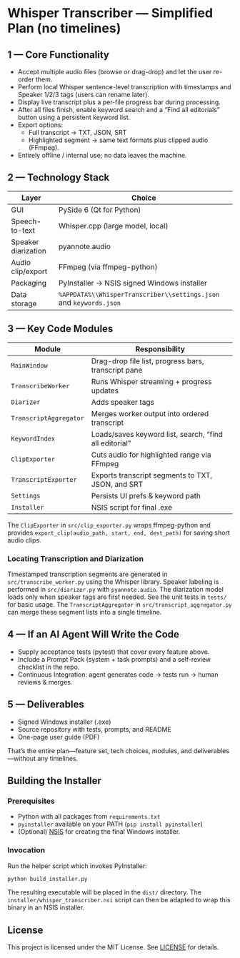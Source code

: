 # Whisper Transcriber — Simplified Plan (no timelines)

## 1 — Core Functionality

- Accept multiple audio files (browse or drag-drop) and let the user re-order them.
- Perform local Whisper sentence-level transcription with timestamps and Speaker 1/2/3 tags (users can rename later).
- Display live transcript plus a per-file progress bar during processing.
- After all files finish, enable keyword search and a “Find all editorials” button using a persistent keyword list.
- Export options:
  - Full transcript → TXT, JSON, SRT
  - Highlighted segment → same text formats plus clipped audio (FFmpeg).
- Entirely offline / internal use; no data leaves the machine.

## 2 — Technology Stack

| Layer              | Choice                                           |
| ------------------ | ------------------------------------------------ |
| GUI                | PySide 6 (Qt for Python)                         |
| Speech-to-text     | Whisper.cpp (large model, local)                 |
| Speaker diarization| pyannote.audio                                   |
| Audio clip/export  | FFmpeg (via ffmpeg-python)                       |
| Packaging          | PyInstaller → NSIS signed Windows installer      |
| Data storage       | `%APPDATA%\\WhisperTranscriber\\settings.json` and `keywords.json` |

## 3 — Key Code Modules

| Module                | Responsibility                                         |
| --------------------- | ------------------------------------------------------ |
| `MainWindow`          | Drag-drop file list, progress bars, transcript pane    |
| `TranscribeWorker`    | Runs Whisper streaming + progress updates              |
| `Diarizer`            | Adds speaker tags                                      |
| `TranscriptAggregator`| Merges worker output into ordered transcript           |
| `KeywordIndex`        | Loads/saves keyword list, search, “find all editorial” |
| `ClipExporter`        | Cuts audio for highlighted range via FFmpeg            |
| `TranscriptExporter`  | Exports transcript segments to TXT, JSON, and SRT |
| `Settings`            | Persists UI prefs & keyword path                       |
| `Installer`           | NSIS script for final .exe                             |
The `ClipExporter` in `src/clip_exporter.py` wraps ffmpeg-python and provides
`export_clip(audio_path, start, end, dest_path)` for saving short audio clips.

### Locating Transcription and Diarization

Timestamped transcription segments are generated in `src/transcribe_worker.py` using the Whisper library. Speaker labeling is performed in `src/diarizer.py` with `pyannote.audio`. The diarization model loads only when speaker tags are first needed. See the unit tests in `tests/` for basic usage.
The `TranscriptAggregator` in `src/transcript_aggregator.py` can merge these segment lists into a single timeline.

## 4 — If an AI Agent Will Write the Code

- Supply acceptance tests (pytest) that cover every feature above.
- Include a Prompt Pack (system + task prompts) and a self-review checklist in the repo.
- Continuous Integration: agent generates code → tests run → human reviews & merges.

## 5 — Deliverables

- Signed Windows installer (.exe)
- Source repository with tests, prompts, and README
- One-page user guide (PDF)

That’s the entire plan—feature set, tech choices, modules, and deliverables—without any timelines.

## Building the Installer

### Prerequisites

- Python with all packages from `requirements.txt`
- `pyinstaller` available on your PATH (`pip install pyinstaller`)
- (Optional) [NSIS](https://nsis.sourceforge.io/) for creating the final
  Windows installer.

### Invocation

Run the helper script which invokes PyInstaller:

```bash
python build_installer.py
```

The resulting executable will be placed in the `dist/` directory. The
`installer/whisper_transcriber.nsi` script can then be adapted to wrap this
binary in an NSIS installer.

## License

This project is licensed under the MIT License. See [LICENSE](LICENSE) for details.

